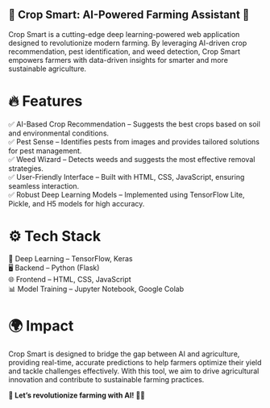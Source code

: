 ## 🌱 Crop Smart: AI-Powered Farming Assistant 🚀
Crop Smart is a cutting-edge deep learning-powered web application designed to revolutionize modern farming. By leveraging AI-driven crop recommendation, pest identification, and weed detection, Crop Smart empowers farmers with data-driven insights for smarter and more sustainable agriculture.


# 🔥 Features
✅ AI-Based Crop Recommendation – Suggests the best crops based on soil and environmental conditions.\
✅ Pest Sense – Identifies pests from images and provides tailored solutions for pest management.\
✅ Weed Wizard – Detects weeds and suggests the most effective removal strategies.\
✅ User-Friendly Interface – Built with HTML, CSS, JavaScript, ensuring seamless interaction.\
✅ Robust Deep Learning Models – Implemented using TensorFlow Lite, Pickle, and H5 models for high accuracy.


# ⚙️ Tech Stack
🚀 Deep Learning – TensorFlow, Keras\
🖥 Backend – Python (Flask)\
🌐 Frontend – HTML, CSS, JavaScript\
📊 Model Training – Jupyter Notebook, Google Colab

# 🌍 Impact
Crop Smart is designed to bridge the gap between AI and agriculture, providing real-time, accurate predictions to help farmers optimize their yield and tackle challenges effectively. With this tool, we aim to drive agricultural innovation and contribute to sustainable farming practices.

**🚀 Let’s revolutionize farming with AI! 🌿💡**
